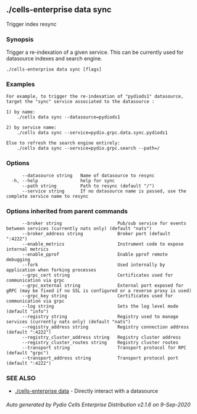 ## ./cells-enterprise data sync

Trigger index resync

### Synopsis


Trigger a re-indexation of a given service. 
This can be currently used for datasource indexes and search engine.

```
./cells-enterprise data sync [flags]
```

### Examples

```
For example, to trigger the re-indexation of "pydiods1" datasource, target the "sync" service associated to the datasource : 

1) by name:
	./cells data sync --datasource=pydiods1

2) by service name:
	./cells data sync --service=pydio.grpc.data.sync.pydiods1 

Else to refresh the search engine entirely:
	./cells data sync --service=pydio.grpc.search --path=/
```

### Options

```
      --datasource string   Name of datasource to resync
  -h, --help                help for sync
      --path string         Path to resync (default "/")
      --service string      If no datasource name is passed, use the complete service name to resync
```

### Options inherited from parent commands

```
      --broker string                     Pub/sub service for events between services (currently nats only) (default "nats")
      --broker_address string             Broker port (default ":4222")
      --enable_metrics                    Instrument code to expose internal metrics
      --enable_pprof                      Enable pprof remote debugging
      --fork                              Used internally by application when forking processes
      --grpc_cert string                  Certificates used for communication via grpc
      --grpc_external string              External port exposed for gRPC (may be fixed if no SSL is configured or a reverse proxy is used)
      --grpc_key string                   Certificates used for communication via grpc
      --log string                        Sets the log level mode (default "info")
      --registry string                   Registry used to manage services (currently nats only) (default "nats")
      --registry_address string           Registry connection address (default ":4222")
      --registry_cluster_address string   Registry cluster address
      --registry_cluster_routes string    Registry cluster routes
      --transport string                  Transport protocol for RPC (default "grpc")
      --transport_address string          Transport protocol port (default ":4222")
```

### SEE ALSO

* [./cells-enterprise data](./cells-enterprise-data)	 - Directly interact with a datasource

###### Auto generated by Pydio Cells Enterprise Distribution v2.1.6 on 9-Sep-2020
